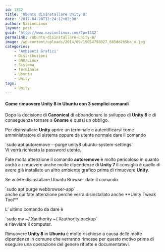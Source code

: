```yaml
---
id: 1332
title: 'Ubuntu disinstallare Unity 8'
date: '2017-04-20T12:24:12+02:00'
author: NazionLinux
layout: post
guid: 'http://www.nazionlinux.com/?p=1332'
permalink: /ubuntu-disinstallare-unity-8/
image: /wp-content/uploads/2014/09/15054798027_665dd2b5ba_o.jpg
categories:
    - 'Ambienti Grafici'
    - Distribuzioni
    - GNU/Linux
    - Sistema
    - Terminale
    - Ubuntu
    - Unity
tags:
    - Unity
---
```


#### Come rimuovere Unity 8 in Ubuntu con 3 semplici comandi

Dopo la decisione di **Canonical** di abbandonare lo sviluppo di **Unity 8** e di conseguenza tornare a **Gnome** è quasi un obbligo.

Per disinstallare **Unity** aprire un terminale e autentificarsi come amministratore di sistema oppure da utente normale dare il comando

<div class="wp-terminal">`sudo apt autoremove --purge unity8 ubuntu-system-settings`</div>Vi verrà richiesta la password utente.

Fate molta attenzione il comando **autoremove** è molto pericoloso in quanto andrà a rimuovere anche molte dipendenze di **Unity 7** il consiglio è quello di avere già installato un altro ambiente grafico prima di rimuovere **Unity**.

Se volete disinstallare Ubuntu Browser date il comando

<div class="wp-terminal">`sudo apt purge webbrowser-app`</div>anche qui fate attenzione perchè verrà disinstallato anche **Unity Tweak Tool**

L’ ultimo comando da dare è

<div class="wp-terminal">`sudo mv ~/.Xauthority ~/.Xauthority.backup`</div>e riavviare il computer.

Rimuovere **Unity 8** in **Ubuntu** è molto rischioso a causa delle molte dipendenze in comune che verranno rimosse per questo motivo prima di eseguire una operazione del genere riflette e documentatevi.